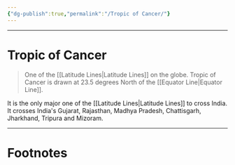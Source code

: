 ```yaml
---
{"dg-publish":true,"permalink":"/Tropic of Cancer/"}
---
```



---
# Tropic of Cancer
> One of the [[Latitude Lines\|Latitude Lines]] on the globe. Tropic of Cancer is drawn at 23.5 degrees North of the [[Equator Line\|Equator Line]].

It is the only major one of the [[Latitude Lines\|Latitude Lines]] to cross India. It crosses India's Gujarat, Rajasthan, Madhya Pradesh, Chattisgarh, Jharkhand, Tripura and Mizoram.


---
# Footnotes